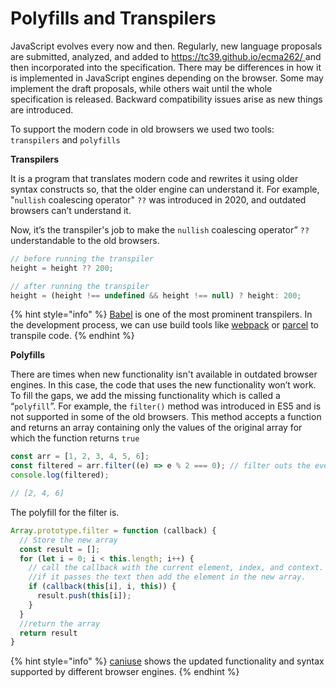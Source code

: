 # Polyfills and Transpilers

JavaScript evolves every now and then. Regularly, new language proposals are submitted, analyzed, and added to [https://tc39.github.io/ecma262/ ](https://tc39.github.io/ecma262/)and then incorporated into the specification. There may be differences in how it is implemented in JavaScript engines depending on the browser. Some may implement the draft proposals, while others wait until the whole specification is released. Backward compatibility issues arise as new things are introduced.&#x20;

To support the modern code in old browsers we used two tools: `transpilers` and `polyfills`

**Transpilers**

It is a program that translates modern code and rewrites it using older syntax constructs so, that the older engine can understand it. For example, "`nullish` coalescing operator" `??`  was introduced in 2020, and outdated browsers can’t understand it.&#x20;

Now, it’s the transpiler's job to make the `nullish` coalescing operator” `??` understandable to the old browsers.&#x20;

```javascript
// before running the transpiler
height = height ?? 200;

// after running the transpiler
height = (height !== undefined && height !== null) ? height: 200;

```

{% hint style="info" %}
&#x20;[Babel](https://babeljs.io/) is one of the most prominent transpilers. In the development process, we can use build tools like [webpack](https://webpack.js.org/) or [parcel](https://parceljs.org/) to transpile code.
{% endhint %}

**Polyfills**

There are times when new functionality isn't available in outdated browser engines. In this case, the code that uses the new functionality won’t work. To fill the gaps, we add the missing functionality which is called a “`polyfill`”. For example, the `filter()` method was introduced in ES5 and is not supported in some of the old browsers. This method accepts a function and returns an array containing only the values of the original array for which the function returns `true`

```javascript
const arr = [1, 2, 3, 4, 5, 6];
const filtered = arr.filter((e) => e % 2 === 0); // filter outs the even number
console.log(filtered);

// [2, 4, 6]
```

The polyfill for the filter is.

```javascript
Array.prototype.filter = function (callback) {
  // Store the new array
  const result = [];
  for (let i = 0; i < this.length; i++) {
    // call the callback with the current element, index, and context.
    //if it passes the text then add the element in the new array.
    if (callback(this[i], i, this)) {
      result.push(this[i]);
    }
  }
  //return the array
  return result
}
```

{% hint style="info" %}
[caniuse](https://caniuse.com/) shows the updated functionality and syntax supported by different browser engines.
{% endhint %}



